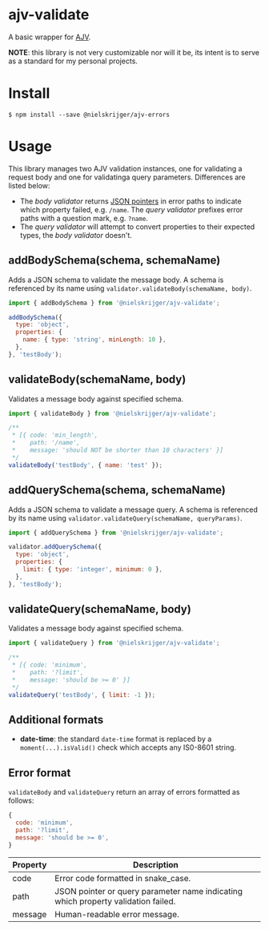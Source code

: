 # ajv-validate

A basic wrapper for [AJV](https://github.com/epoberezkin/ajv).

**NOTE**: this library is not very customizable nor will it be, its intent is to serve as a standard for my personal projects.

# Install

```
$ npm install --save @nielskrijger/ajv-errors
```

# Usage

This library manages two AJV validation instances, one for validating a request body and one for validatinga query parameters. Differences are listed below:

- The *body validator* returns [JSON pointers](https://tools.ietf.org/html/rfc6901) in error paths to indicate which property failed, e.g. `/name`. The *query validator* prefixes error paths with a question mark, e.g. `?name`.
- The *query validator* will attempt to convert properties to their expected types, the *body validator* doesn't.

## addBodySchema(schema, schemaName)

Adds a JSON schema to validate the message body. A schema is referenced by its name using `validator.validateBody(schemaName, body)`.

```js
import { addBodySchema } from '@nielskrijger/ajv-validate';

addBodySchema({
  type: 'object',
  properties: {
    name: { type: 'string', minLength: 10 },
  },
}, 'testBody');

```

## validateBody(schemaName, body)

Validates a message body against specified schema.

```js
import { validateBody } from '@nielskrijger/ajv-validate';

/**
 * [{ code: 'min_length',
 *    path: '/name',
 *    message: 'should NOT be shorter than 10 characters' }]
 */
validateBody('testBody', { name: 'test' });
```

## addQuerySchema(schema, schemaName)

Adds a JSON schema to validate a message query. A schema is referenced by its name using `validator.validateQuery(schemaName, queryParams)`.

```js
import { addQuerySchema } from '@nielskrijger/ajv-validate';

validator.addQuerySchema({
  type: 'object',
  properties: {
    limit: { type: 'integer', minimum: 0 },
  },
}, 'testBody');
```

## validateQuery(schemaName, body)

Validates a message body against specified schema.

```js
import { validateQuery } from '@nielskrijger/ajv-validate';

/**
 * [{ code: 'minimum',
 *    path: '?limit',
 *    message: 'should be >= 0' }]
 */
validateQuery('testBody', { limit: -1 });
```

## Additional formats

- **date-time**: the standard `date-time` format is replaced by a `moment(...).isValid()` check which accepts any IS0-8601 string.

## Error format

`validateBody` and `validateQuery` return an array of errors formatted as follows:

```js
{
  code: 'minimum',
  path: '?limit',
  message: 'should be >= 0',
}
```

Property | Description
---------|------------------------
code     | Error code formatted in snake_case.
path     | JSON pointer or query parameter name indicating which property validation failed.
message  | Human-readable error message.
